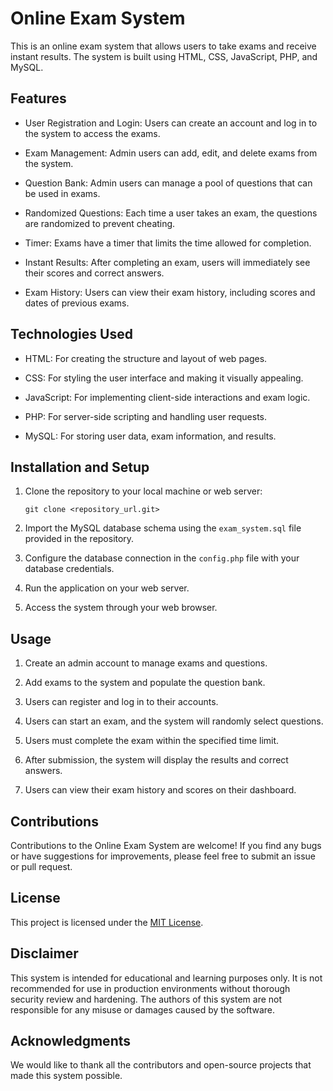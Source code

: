 
# Online Exam System

This is an online exam system that allows users to take exams and receive instant results. The system is built using HTML, CSS, JavaScript, PHP, and MySQL.

## Features

- User Registration and Login: Users can create an account and log in to the system to access the exams.

- Exam Management: Admin users can add, edit, and delete exams from the system.

- Question Bank: Admin users can manage a pool of questions that can be used in exams.

- Randomized Questions: Each time a user takes an exam, the questions are randomized to prevent cheating.

- Timer: Exams have a timer that limits the time allowed for completion.

- Instant Results: After completing an exam, users will immediately see their scores and correct answers.

- Exam History: Users can view their exam history, including scores and dates of previous exams.

## Technologies Used

- HTML: For creating the structure and layout of web pages.

- CSS: For styling the user interface and making it visually appealing.

- JavaScript: For implementing client-side interactions and exam logic.

- PHP: For server-side scripting and handling user requests.

- MySQL: For storing user data, exam information, and results.

## Installation and Setup

1. Clone the repository to your local machine or web server:

   ```
   git clone <repository_url.git>
   ```

2. Import the MySQL database schema using the `exam_system.sql` file provided in the repository.

3. Configure the database connection in the `config.php` file with your database credentials.

4. Run the application on your web server.

5. Access the system through your web browser.

## Usage

1. Create an admin account to manage exams and questions.

2. Add exams to the system and populate the question bank.

3. Users can register and log in to their accounts.

4. Users can start an exam, and the system will randomly select questions.

5. Users must complete the exam within the specified time limit.

6. After submission, the system will display the results and correct answers.

7. Users can view their exam history and scores on their dashboard.

## Contributions

Contributions to the Online Exam System are welcome! If you find any bugs or have suggestions for improvements, please feel free to submit an issue or pull request.

## License

This project is licensed under the [MIT License](LICENSE).

## Disclaimer

This system is intended for educational and learning purposes only. It is not recommended for use in production environments without thorough security review and hardening. The authors of this system are not responsible for any misuse or damages caused by the software.

## Acknowledgments

We would like to thank all the contributors and open-source projects that made this system possible.
